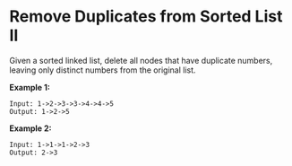 # Remove Duplicates from Sorted List II

Given a sorted linked list, delete all nodes that have duplicate numbers, leaving only distinct numbers from the original list.

**Example 1:**

```pseudo
Input: 1->2->3->3->4->4->5
Output: 1->2->5
```

**Example 2:**

```pseudo
Input: 1->1->1->2->3
Output: 2->3
```
